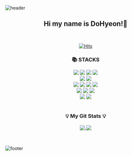 
![header](https://capsule-render.vercel.app/api?type=waving&color=0:035683,50:9AD5E0,100:216C87&height=200&section=header&text=DoHyeon%20World!🛫&fontColor=FFFFFF&fontSize=50&animation=twinkling)

<div align=center>
    <h2>Hi my name is DoHyeon!👋</h2>
    </div>
<br>
<div align=center>
    
[![Hits](https://hits.seeyoufarm.com/api/count/incr/badge.svg?url=https%3A%2F%2Fgithub.com%2FDoKkangs%2Fhit-counter&count_bg=%23B194FD&title_bg=%2363BDFF&icon=github.svg&icon_color=%23E7E7E7&title=hits&edge_flat=false)](https://github.com/DoKkangs)
    
</div>
    
<div align=center><h3>📚 STACKS</h3>
    <img src="https://img.shields.io/badge/java-007396?style=for-the-badge&logo=java&logoColor=white"> 
    <img src="https://img.shields.io/badge/Spring-6DB33F?style=for-the-badge&logo=Spring&logoColor=white"/>
    <img src="https://img.shields.io/badge/SpringBoot-6DB33F?style=for-the-badge&logo=springboot&logoColor=white">
    <img src="https://img.shields.io/badge/springsecurity-6DB33F?style=for-the-badge&logo=springsecurity&logoColor=white">
</div>
    
    
<div align=center>
    <img src="https://img.shields.io/badge/MySQL-4479A1?style=for-the-badge&logo=MySQL&logoColor=white"/>
    <img src="https://img.shields.io/badge/redis-DC382D?style=for-the-badge&logo=redis&logoColor=white"/>
</div>

<div align=center>
    <img src="https://img.shields.io/badge/githubactions-2088FF?style=for-the-badge&logo=githubactions&logoColor=white"/>
    <img src="https://img.shields.io/badge/Docker-2496ED?style=for-the-badge&logo=Docker&logoColor=white"/>
    <img src="https://img.shields.io/badge/amazonaws-232F3E?style=for-the-badge&logo=amazonaws&logoColor=white"/>
    <img src="https://img.shields.io/badge/amazonec2-FF9900?style=for-the-badge&logo=amazonec2&logoColor=white"/>
</div>
    
    
<div align=center>
    <img src="https://img.shields.io/badge/thymeleaf-005F0F?style=for-the-badge&logo=thymeleaf&logoColor=white"/>
    <img src="https://img.shields.io/badge/nginx-009639?style=for-the-badge&logo=nginx&logoColor=white"/>
    <img src="https://img.shields.io/badge/Postman-FF6C37?style=for-the-badge&logo=Postman&logoColor=white"/>
</div>
    
    
<div align=center>
    <img src="https://img.shields.io/badge/github-181717?style=for-the-badge&logo=github&logoColor=white"/>
    <img src="https://img.shields.io/badge/git-F05032?style=for-the-badge&logo=git&logoColor=white"/>
</div>
<br>
    
<h3 align="center">💡 My Git Stats 💡</h3>
<div align=center>
    <a href="https://github.com/DoKkangs">
    <img align="center" src="https://github-readme-stats.vercel.app/api?username=DoKkangs&text_color=F6F8FA&hide_title=${타이틀숨김}&show_icons=${깃아이콘표시}&include_all_commits=true&bg_color=DEG,75A7BF,9AD5E0,7DACBC&title_color=F6F8FA" />
    <img align="center" src="https://github-readme-stats.vercel.app/api/top-langs/?username=DoKkangs&layout=compact&text_color=F6F8FA&bg_color=DEG,75A7BF,9AD5E0,7DACBC&title_color=F6F8FA&hide=HTML" />
    </a>
</div>

<br>

<br>

![footer](https://capsule-render.vercel.app/api?type=waving&color=0:035683,50:9AD5E0,100:216C87&height=130&section=footer&fontColor=FFFFFF&fontSize=50&animation=twinkling)

<!--
**DoKkangs/DoKkangs** is a ✨ _special_ ✨ repository because its `README.md` (this file) appears on your GitHub profile.
![header](https://capsule-render.vercel.app/api?type=${배경타입}&color=auto&height=${높이}&section=header&text=${텍스트}&fontSize=${글자크기}&animation=${텍스트 효과})
Here are some ideas to get you started:
- 🔭 I’m currently working on ...
- 🌱 I’m currently learning ...
- 👯 I’m looking to collaborate on ...
- 🤔 I’m looking for help with ...
- 💬 Ask me about ...
- 📫 How to reach me: ...
- 😄 Pronouns: ...
- ⚡ Fun fact: ...
-->
